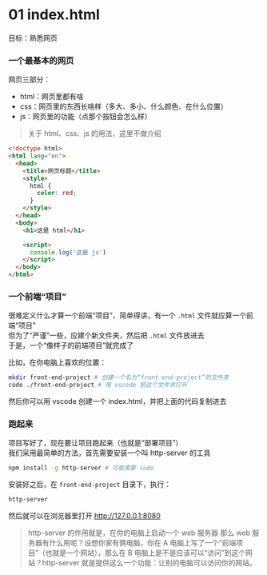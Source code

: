 # 01 index.html
目标：熟悉网页

### 一个最基本的网页
网页三部分：
+ html：网页里都有啥
+ css：网页里的东西长啥样（多大、多小、什么颜色、在什么位置）
+ js：网页里的功能（点那个按钮会怎么样）

> 关于 html、css、js 的用法，这里不做介绍

``` html
<!doctype html>
<html lang="en">
  <head>
    <title>网页标题</title>
    <style>
      html {
        color: red;
      }
    </style>
  </head>
  <body>
    <h1>这是 html</h1>

    <script>
      console.log('这是 js')
    </script>
  </body>
</html>
```

### 一个前端“项目”
很难定义什么才算一个前端“项目”，简单得讲，有一个 `.html` 文件就应算一个前端“项目”  
但为了“严谨”一些，应建个新文件夹，然后把 `.html` 文件放进去  
于是，一个“像样子的前端项目”就完成了  

比如，在你电脑上喜欢的位置：
``` bash
mkdir front-end-project # 创建一个名为“front-end-project”的文件夹
code ./front-end-project # 用 vscode 把这个文件夹打开
```
然后你可以用 vscode 创建一个 index.html，并把上面的代码复制进去

### 跑起来
项目写好了，现在要让项目跑起来（也就是“部署项目”）  
我们采用最简单的方法，首先需要安装一个叫 http-server 的工具
``` bash
npm install -g http-server # 可能需要 sudo
```

安装好之后，在 ```front-end-project``` 目录下，执行：
``` bash
http-server
```
然后就可以在浏览器里打开 http://127.0.0.1:8080

> http-server 的作用就是，在你的电脑上启动一个 web 服务器
> 那么 web 服务器有什么用呢？设想你家有俩电脑，你在 A 电脑上写了一个“前端项目”（也就是一个网站），那么在 B 电脑上是不是应该可以“访问”到这个网站？http-server 就是提供这么一个功能：让别的电脑可以访问你的网站。
